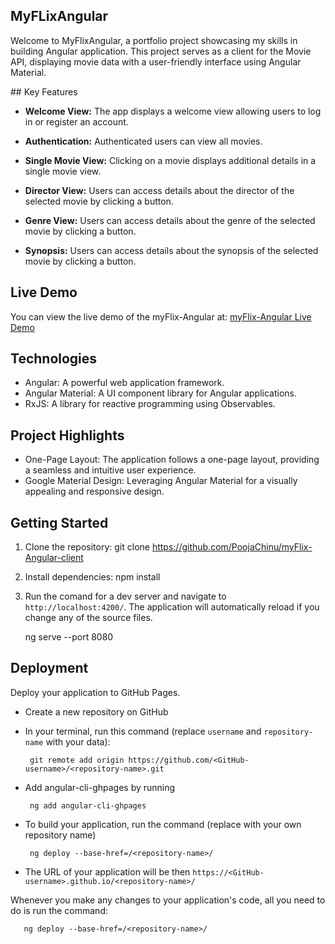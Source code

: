 ## MyFLixAngular

Welcome to MyFlixAngular, a portfolio project showcasing my skills in building Angular application. This project serves as a client for the Movie API, displaying movie data with a user-friendly interface using Angular Material.

## Key Features

- **Welcome View:** The app displays a welcome view allowing users to log in or register an account.

- **Authentication:** Authenticated users can view all movies.

- **Single Movie View:** Clicking on a movie displays additional details in a single movie view.

- **Director View:** Users can access details about the director of the selected movie by clicking a button.

- **Genre View:** Users can access details about the genre of the selected movie by clicking a button.

- **Synopsis:** Users can access details about the synopsis of the selected movie by clicking a button.

## Live Demo

You can view the live demo of the myFlix-Angular at: [myFlix-Angular Live Demo](https://poojachinu.github.io/myFlix-Angular-client/welcome)

## Technologies

- Angular: A powerful web application framework.
- Angular Material: A UI component library for Angular applications.
- RxJS: A library for reactive programming using Observables.

## Project Highlights

- One-Page Layout: The application follows a one-page layout, providing a seamless and intuitive user experience.
- Google Material Design: Leveraging Angular Material for a visually appealing and responsive design.

## Getting Started

1. Clone the repository: git clone https://github.com/PoojaChinu/myFlix-Angular-client
2. Install dependencies: npm install
3. Run the comand for a dev server and navigate to `http://localhost:4200/`. The application will automatically reload if you change any of the source files.

   ng serve --port 8080

## Deployment

Deploy your application to GitHub Pages.

- Create a new repository on GitHub

- In your terminal, run this command (replace `username` and `repository-name` with your data):

       git remote add origin https://github.com/<GitHub-username>/<repository-name>.git

- Add angular-cli-ghpages by running

       ng add angular-cli-ghpages

- To build your application, run the command (replace <repository-name> with your own repository name)

       ng deploy --base-href=/<repository-name>/

- The URL of your application will be then `https://<GitHub-username>.github.io/<repository-name>/`

Whenever you make any changes to your application's code, all you need to do is run the command:

       ng deploy --base-href=/<repository-name>/
